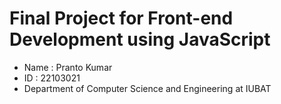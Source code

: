 # Final Project for Front-end Development using JavaScript

- Name : Pranto Kumar
- ID   : 22103021
- Department of Computer Science and Engineering at IUBAT
